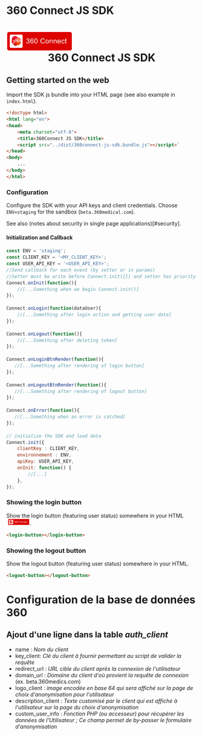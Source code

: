 # 360 Connect JS SDK

<h1 align="center">
<img align="center" src="test/docs/login-button-loggedout.png" height="52" alt="360connect login button" style="display:block">
360 Connect JS SDK
</h1>

## Getting started on the web

Import the SDK js bundle into your HTML page (see also example in `index.html`).

```html
<!doctype html>
<html lang="en">
<head>
    <meta charset="utf-8">
    <title>360Connect JS SDK</title>
    <script src="../dist/360connect-js-sdk.bundle.js"></script>`
</head>
<body>
    ...
</body>
</html>
```

### Configuration

Configure the SDK with your API keys and client credentials. Choose `ENV=staging` for the sandbox (`beta.360medical.com`).

See also (notes about security in single page applications)[#security].


#### Initialization and Callback 
 
```javascript
const ENV = 'staging';
const CLIENT_KEY = '<MY_CLIENT_KEY>';
const USER_API_KEY = '<USER_API_KEY>';
//Send callback for each event (by setter or in params)
//Setter must be write before Connect.init({}) and setter has priority
Connect.onInit(function(){
    //[...Something when we begin Connect.init()]
});

Connect.onLogin(function(dataUser){
    //[...Something after login action and getting user data]
});

Connect.onLogout(function(){
    //[...Something after deleting token]
});

Connect.onLoginBtnRender(function(){
   //[...Something after rendering of login button] 
});

Connect.onLogoutBtnRender(function(){
   //[...Something after rendering of logout button] 
});

Connect.onError(function(){
   //[...Something when an error is catched] 
});

// initialize the SDK and load data
Connect.init({
    clientKey : CLIENT_KEY,
    environnement : ENV,
    apiKey: USER_API_KEY,
    onInit: function() {
        //[...]
    },
});
```

### Showing the login button

Show the login button (featuring user status) somewhere in your HTML <img src="test/docs/login-button-loggedout.png" height="17" alt="360connect login button" style="display:inline-block;margin-left:4px">.


```html
<login-button></login-button>
```

### Showing the logout button

Show the logout button (featuring user status) somewhere in your HTML.


```html
<logout-button></logout-button>
```

# Configuration de la base de données 360
## Ajout d'une ligne dans la table *auth_client*
- name : *Nom du client*
- key_client: *Clé du client à fournir permettant au script de valider la requête*
- redirect_url : *URL cible du client après la connexion de l'utilisateur*
- domain_url : *Domaine du client d'où provient la requête de connexion* (ex. beta.360medics.com)
- logo_client : *image encodée en base 64 qui sera affiché sur la page de choix d'anonymisation pour l'utilisateur*
- description_client : *Texte customisé par le client qui est affiché à l'utilisateur sur la page du choix d'anonymisation*
- custom_user_info : *Fonction PHP (ou accesseur) pour récupérer les données de l'Utilisateur ; Ce champ permet de by-passer le formulaire d'anonymisation*

